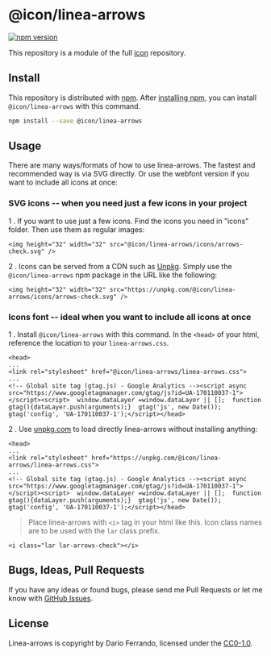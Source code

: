 # @icon/linea-arrows

[![npm version](https://img.shields.io/npm/v/@icon/linea-arrows.svg)](https://www.npmjs.org/package/@icon/linea-arrows)

This repository is a module of the full [icon][icon] repository.

## Install

This repository is distributed with [npm]. After [installing npm][install-npm], you can install `@icon/linea-arrows` with this command.

```bash
npm install --save @icon/linea-arrows
```

## Usage

There are many ways/formats of how to use linea-arrows. The fastest and recommended way is via SVG directly. Or use the webfont version if you want to include all icons at once:

### SVG icons -- when you need just a few icons in your project

 1 . If you want to use just a few icons. Find the icons you need in "icons" folder. Then use them as regular images:

```
<img height="32" width="32" src="@icon/linea-arrows/icons/arrows-check.svg" />
```

 2 . Icons can be served from a CDN such as [Unpkg][Unpkg]. Simply use the `@icon/linea-arrows` npm package in the URL like the following:

```
<img height="32" width="32" src="https://unpkg.com/@icon/linea-arrows/icons/arrows-check.svg" />
```

### Icons font -- ideal when you want to include all icons at once

 1 . Install `@icon/linea-arrows` with this command. In the `<head>` of your html, reference the location to your `linea-arrows.css`.

```
<head>
...
<link rel="stylesheet" href="@icon/linea-arrows/linea-arrows.css">
...
<!-- Global site tag (gtag.js) - Google Analytics --><script async src="https://www.googletagmanager.com/gtag/js?id=UA-170110037-1"></script><script>  window.dataLayer =window.dataLayer || [];  function gtag(){dataLayer.push(arguments);}  gtag('js', new Date());  gtag('config', 'UA-170110037-1');</script></head>
```

 2 . Use [unpkg.com][Unpkg] to load directly linea-arrows without installing anything:

```
<head>
...
<link rel="stylesheet" href="https://unpkg.com/@icon/linea-arrows/linea-arrows.css">
...
<!-- Global site tag (gtag.js) - Google Analytics --><script async src="https://www.googletagmanager.com/gtag/js?id=UA-170110037-1"></script><script>  window.dataLayer =window.dataLayer || [];  function gtag(){dataLayer.push(arguments);}  gtag('js', new Date());  gtag('config', 'UA-170110037-1');</script></head>
```

> Place linea-arrows with `<i>` tag in your html like this. Icon class names are to be used with the `lar` class prefix.

```
<i class="lar lar-arrows-check"></i>
```


## Bugs, Ideas, Pull Requests

If you have any ideas or found bugs, please send me Pull Requests or let me know with [GitHub Issues][github issues].

## License

Linea-arrows is copyright by Dario Ferrando, licensed under the [CC0-1.0][license].

[license]: https://github.com/thecreation/icons/blob/master/modules/linea-arrows/LICENSE
[icon]: https://github.com/thecreation/icons
[npm]: https://www.npmjs.com/
[install-npm]: https://docs.npmjs.com/getting-started/installing-node
[sass]: http://sass-lang.com/
[github issues]: https://github.com/thecreation/icons/issues
[Unpkg]: https://unpkg.com